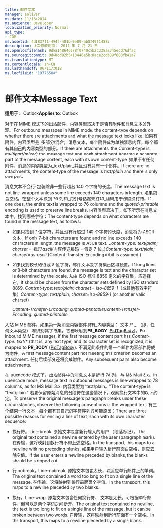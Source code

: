 ```yaml
---
title: 邮件文本
manager: soliver
ms.date: 11/16/2014
ms.audience: Developer
localization_priority: Normal
api_type:
- COM
ms.assetid: 4d1837f1-494f-481b-9e09-ab8249f1488c
description: 上次修改时间： 2011 年 7 月 23 日
ms.openlocfilehash: 9dba148646678f0740c5b2c338ae345ecd76dfac
ms.sourcegitcommit: 9d60cd82b5413446e5bc8ace2cd689f683fb41a7
ms.translationtype: MT
ms.contentlocale: zh-CN
ms.lasthandoff: 06/11/2018
ms.locfileid: "19776508"
---
```

# <a name="message-text"></a><span data-ttu-id="7e9f1-103">邮件文本</span><span class="sxs-lookup"><span data-stu-id="7e9f1-103">Message Text</span></span>

  
  
<span data-ttu-id="7e9f1-104">**适用于**： Outlook</span><span class="sxs-lookup"><span data-stu-id="7e9f1-104">**Applies to**: Outlook</span></span> 
  
<span data-ttu-id="7e9f1-105">对于在 MIME 模式下的出站邮件，内容类型取决于是否有附件和消息文本的外观。</span><span class="sxs-lookup"><span data-stu-id="7e9f1-105">For outbound messages in MIME mode, the content-type depends on whether there are attachments and what the message text looks like.</span></span> <span data-ttu-id="7e9f1-106">如果有附件，内容类型是_多部分/混合;_ 消息文本，每个附件成为单独消息内容，每个都有其自己的内容类型的部分。</span><span class="sxs-lookup"><span data-stu-id="7e9f1-106">If there are attachments, the Content-type is  _multipart/mixed;_ the message text and each attachment become a separate part of the message content, each with its own content-type.</span></span> <span data-ttu-id="7e9f1-107">如果不有任何附件，消息的内容类型为_text/plain_并且没有只有一个部件。</span><span class="sxs-lookup"><span data-stu-id="7e9f1-107">If there are no attachments, the content-type of the message is  _text/plain_ and there is only one part.</span></span> 
  
<span data-ttu-id="7e9f1-108">消息文本不会行-包装除非一些行超出 140 个字符的长度。</span><span class="sxs-lookup"><span data-stu-id="7e9f1-108">The message text is not line-wrapped unless some line exceeds 140 characters in length.</span></span> <span data-ttu-id="7e9f1-109">如果包含空格，在整个文本换到 76 列和_用引号括起来打印_编码用于保留换行符。</span><span class="sxs-lookup"><span data-stu-id="7e9f1-109">If one does, the entire text is wrapped to 76 columns and the  _quoted-printable_ encoding is used to preserve line breaks.</span></span> <span data-ttu-id="7e9f1-110">内容类型取决于，如下所示在消息文本中，找到哪些字符：</span><span class="sxs-lookup"><span data-stu-id="7e9f1-110">The content-type depends on what characters are found in the message text, as follows:</span></span> 
  
- <span data-ttu-id="7e9f1-111">如果只找到 7 位字符，并且没有行超过 140 个字符的长度，消息将为 ASCII 文本。</span><span class="sxs-lookup"><span data-stu-id="7e9f1-111">If only 7-bit characters are found and no line exceeds 140 characters in length, the message is ASCII text.</span></span> <span data-ttu-id="7e9f1-112">_Content-type: text/plain; charset = 我们 ascii_(内容传送编码 = 假定 7 位。)</span><span class="sxs-lookup"><span data-stu-id="7e9f1-112">_Content-type: text/plain; charset=us-ascii_ (Content-Transfer-Encoding=7bit is assumed.)</span></span> 
    
- <span data-ttu-id="7e9f1-113">如果找到较长的行或 8 位字符，邮件文本及字符集由区域设置。</span><span class="sxs-lookup"><span data-stu-id="7e9f1-113">If long lines or 8-bit characters are found, the message is text and the character set is determined by the locale.</span></span> <span data-ttu-id="7e9f1-114">从由 ISO 标准 8859 定义的字符集，应选择它。</span><span class="sxs-lookup"><span data-stu-id="7e9f1-114">It should be chosen from the character sets defined by ISO standard 8859.</span></span> <span data-ttu-id="7e9f1-115">_Content-type: text/plain; charset = iso-8859-1_（或其他有效字符集）</span><span class="sxs-lookup"><span data-stu-id="7e9f1-115">_Content-type: text/plain; charset=iso-8859-1_ (or another valid charset)</span></span> 
    
     <span data-ttu-id="7e9f1-116">_Content-Transfer-Encoding: quoted-printable_</span><span class="sxs-lookup"><span data-stu-id="7e9f1-116">_Content-Transfer-Encoding: quoted-printable_</span></span>
    
<span data-ttu-id="7e9f1-117">入站 MIME 邮件，如果第一条消息内容部件具有_内容类型： 文本 /\* _ （即，任何文本类型） 和识别其字符集，它被映射到**PR_BODY** ([PidTagBody](pidtagbody-canonical-property.md))。</span><span class="sxs-lookup"><span data-stu-id="7e9f1-117">For inbound MIME messages, if the first message content part has  _Content-type: text/\*_ (that is, any text type) and its character set is recognized, it is mapped to **PR_BODY** ([PidTagBody](pidtagbody-canonical-property.md)).</span></span> <span data-ttu-id="7e9f1-118">不满足此条件的第一个邮件内容部件将成为附件。</span><span class="sxs-lookup"><span data-stu-id="7e9f1-118">A first message content part not meeting this criterion becomes an attachment.</span></span> <span data-ttu-id="7e9f1-119">任何后续部分还将变成附件。</span><span class="sxs-lookup"><span data-stu-id="7e9f1-119">Any subsequent parts also become attachments.</span></span>
  
<span data-ttu-id="7e9f1-120">在 uuencode 模式下，出站邮件中的消息文本是折行 78 列，与 MS Mail 3.x。</span><span class="sxs-lookup"><span data-stu-id="7e9f1-120">In uuencode mode, message text in outbound messages is line-wrapped to 78 columns, as for MS Mail 3.x.</span></span> <span data-ttu-id="7e9f1-121">内容类型为"text/plain。"</span><span class="sxs-lookup"><span data-stu-id="7e9f1-121">The content-type is "text/plain."</span></span> <span data-ttu-id="7e9f1-122">若要保留原始消息的分段符在这些情况下，观察换行文本中的以下约定。</span><span class="sxs-lookup"><span data-stu-id="7e9f1-122">To preserve the original message's paragraph breaks under these circumstances, observe the following conventions in the wrapped text.</span></span> <span data-ttu-id="7e9f1-123">有三个结束一行文本，每个都有其自己的字符序列的可能原因：</span><span class="sxs-lookup"><span data-stu-id="7e9f1-123">There are three possible reasons for ending a line of text, each with its own character sequence:</span></span>
  
- <span data-ttu-id="7e9f1-124">换行符。</span><span class="sxs-lookup"><span data-stu-id="7e9f1-124">Line-break.</span></span> <span data-ttu-id="7e9f1-125">原始文本包含新行输入的用户 （段落标记）。</span><span class="sxs-lookup"><span data-stu-id="7e9f1-125">The original text contained a newline entered by the user (paragraph mark).</span></span> <span data-ttu-id="7e9f1-126">在传输，这将映射到换行符不带上述空格。</span><span class="sxs-lookup"><span data-stu-id="7e9f1-126">In the transport, this maps to a newline with no preceding blanks.</span></span> <span data-ttu-id="7e9f1-127">如果用户输入新行前面由空格，则应去除空值。</span><span class="sxs-lookup"><span data-stu-id="7e9f1-127">If the user enters a newline preceded by blanks, the blanks should be stripped out.</span></span>
    
- <span data-ttu-id="7e9f1-128">行 nobreak。</span><span class="sxs-lookup"><span data-stu-id="7e9f1-128">Line-nobreak.</span></span> <span data-ttu-id="7e9f1-129">原始文本包含太长，以适应单行邮件上的单词。</span><span class="sxs-lookup"><span data-stu-id="7e9f1-129">The original text contained a word too long to fit on a single line of the message.</span></span> <span data-ttu-id="7e9f1-130">在传输，这将映射到新行前面两个空值。</span><span class="sxs-lookup"><span data-stu-id="7e9f1-130">In the transport, this maps to a newline preceded by two blanks.</span></span>
    
- <span data-ttu-id="7e9f1-131">换行。</span><span class="sxs-lookup"><span data-stu-id="7e9f1-131">Line-wrap.</span></span> <span data-ttu-id="7e9f1-132">原始文本包含任何换行符、 文本是太长，可根据单行邮件，但可以是两个字词之间断开。</span><span class="sxs-lookup"><span data-stu-id="7e9f1-132">The original text contained no newline, the text is too long to fit on a single line of the message, but it can be broken between two words.</span></span> <span data-ttu-id="7e9f1-133">在传输，这将映射到新行前面有一个空格。</span><span class="sxs-lookup"><span data-stu-id="7e9f1-133">In the transport, this maps to a newline preceded by a single blank.</span></span>
    

